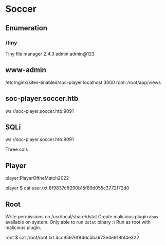 # Soccer

## Enumeration
### /tiny
Tiny file manager 2.4.3
admin:admin@123

## www-admin
/etc/nginx/sites-enabled/soc-player
    localhost:3000
    root: /root/app/views

## soc-player.soccer.htb
ws://soc-player.soccer.htb:9091

## SQLi
ws://soc-player.soccer.htb:9091

Three cols

## Player
player:PlayerOftheMatch2022

player $ cat user.txt
8f9837cff290b15f89d055c3772f72d0

## Root
Write permissions on /usr/local/share/dstat
Create malicious plugin
`doas` available on system. Only able to run `dstat` binary :)
Run as root with malicious plugin.

root $ cat /root/root.txt
4cc95976f946c5ba673e4e918bf4e322
